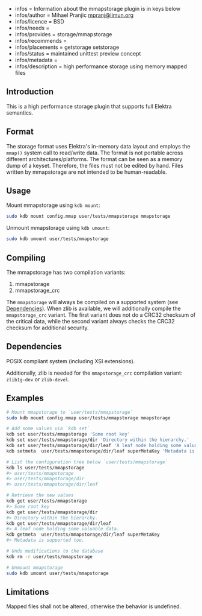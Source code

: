 - infos = Information about the mmapstorage plugin is in keys below
- infos/author = Mihael Pranjic <mpranj@limun.org>
- infos/licence = BSD
- infos/needs =
- infos/provides = storage/mmapstorage
- infos/recommends =
- infos/placements = getstorage setstorage
- infos/status = maintained unittest preview concept
- infos/metadata =
- infos/description = high performance storage using memory mapped files

## Introduction

This is a high performance storage plugin that supports full Elektra semantics.

## Format

The storage format uses Elektra's in-memory data layout and employs the `mmap()` system call to read/write data.
The format is not portable across different architectures/platforms. The format can be seen as a memory dump of a keyset.
Therefore, the files must not be edited by hand. Files written by mmapstorage are not intended to be human-readable.

## Usage

Mount mmapstorage using `kdb mount`:

```sh
sudo kdb mount config.mmap user/tests/mmapstorage mmapstorage
```

Unmount mmapstorage using `kdb umount`:

```sh
sudo kdb umount user/tests/mmapstorage
```

## Compiling

The mmapstorage has two compilation variants:

1. mmapstorage
2. mmapstorage_crc

The `mmapstorage` will always be compiled on a supported system (see [Dependencies](#dependencies)). When zlib is available,
we will additionally compile the `mmapstorage_crc` variant. The first variant does not do a CRC32 checksum of the critical data,
while the second variant always checks the CRC32 checksum for additional security.

## Dependencies

POSIX compliant system (including XSI extensions).

Additionally, zlib is needed for the `mmapstorage_crc` compilation variant: `zlib1g-dev` or `zlib-devel`.

## Examples

```sh
# Mount mmapstorage to `user/tests/mmapstorage`
sudo kdb mount config.mmap user/tests/mmapstorage mmapstorage

# Add some values via `kdb set`
kdb set user/tests/mmapstorage 'Some root key'
kdb set user/tests/mmapstorage/dir 'Directory within the hierarchy.'
kdb set user/tests/mmapstorage/dir/leaf 'A leaf node holding some valuable data.'
kdb setmeta  user/tests/mmapstorage/dir/leaf superMetaKey 'Metadata is supported too.'

# List the configuration tree below `user/tests/mmapstorage`
kdb ls user/tests/mmapstorage
#> user/tests/mmapstorage
#> user/tests/mmapstorage/dir
#> user/tests/mmapstorage/dir/leaf

# Retrieve the new values
kdb get user/tests/mmapstorage
#> Some root key
kdb get user/tests/mmapstorage/dir
#> Directory within the hierarchy.
kdb get user/tests/mmapstorage/dir/leaf
#> A leaf node holding some valuable data.
kdb getmeta  user/tests/mmapstorage/dir/leaf superMetaKey
#> Metadata is supported too.

# Undo modifications to the database
kdb rm -r user/tests/mmapstorage

# Unmount mmapstorage
sudo kdb umount user/tests/mmapstorage
```

## Limitations

Mapped files shall not be altered, otherwise the behavior is undefined.
